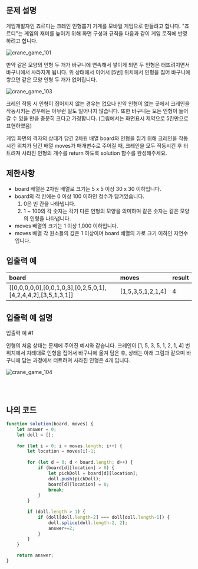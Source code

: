 ## 문제 설명

게임개발자인 죠르디는 크레인 인형뽑기 기계를 모바일 게임으로 만들려고 합니다.
"죠르디"는 게임의 재미를 높이기 위해 화면 구성과 규칙을 다음과 같이 게임 로직에 반영하려고 합니다.

![crane_game_101](https://user-images.githubusercontent.com/75570915/107870685-d7a9f680-6edd-11eb-9b96-fd35e9376a0c.png)

만약 같은 모양의 인형 두 개가 바구니에 연속해서 쌓이게 되면 두 인형은 터뜨려지면서 바구니에서 사라지게 됩니다. 위 상태에서 이어서 [5번] 위치에서 인형을 집어 바구니에 쌓으면 같은 모양 인형 두 개가 없어집니다.

![crane_game_103](https://user-images.githubusercontent.com/75570915/107870697-f4462e80-6edd-11eb-8336-5aa1d15e467b.gif)

크레인 작동 시 인형이 집어지지 않는 경우는 없으나 만약 인형이 없는 곳에서 크레인을 작동시키는 경우에는 아무런 일도 일어나지 않습니다. 또한 바구니는 모든 인형이 들어갈 수 있을 만큼 충분히 크다고 가정합니다. (그림에서는 화면표시 제약으로 5칸만으로 표현하였음)

게임 화면의 격자의 상태가 담긴 2차원 배열 board와 인형을 집기 위해 크레인을 작동시킨 위치가 담긴 배열 moves가 매개변수로 주어질 때, 크레인을 모두 작동시킨 후 터트려져 사라진 인형의 개수를 return 하도록 solution 함수를 완성해주세요.

## 제한사항

* board 배열은 2차원 배열로 크기는 5 x 5 이상 30 x 30 이하입니다.
* board의 각 칸에는 0 이상 100 이하인 정수가 담겨있습니다.
    1. 0은 빈 칸을 나타냅니다.
    2. 1 ~ 100의 각 숫자는 각기 다른 인형의 모양을 의미하며 같은 숫자는 같은 모양의 인형을 나타냅니다.
* moves 배열의 크기는 1 이상 1,000 이하입니다.
* moves 배열 각 원소들의 값은 1 이상이며 board 배열의 가로 크기 이하인 자연수입니다.

## 입출력 예

|board|moves|result|
|:------|:---|:---|
|[[0,0,0,0,0],[0,0,1,0,3],[0,2,5,0,1],[4,2,4,4,2],[3,5,1,3,1]]|[1,5,3,5,1,2,1,4]|4|

## 입출력 예 설명

입출력 예 #1

인형의 처음 상태는 문제에 주어진 예시와 같습니다. 크레인이 [1, 5, 3, 5, 1, 2, 1, 4] 번 위치에서 차례대로 인형을 집어서 바구니에 옮겨 담은 후, 상태는 아래 그림과 같으며 바구니에 담는 과정에서 터트려져 사라진 인형은 4개 입니다.

![crane_game_104](https://user-images.githubusercontent.com/75570915/107870717-30798f00-6ede-11eb-8ead-638d112d55dd.jpg)

<br/>
<br/>

## 나의 코드

```js
function solution(board, moves) {
    let answer = 0;
    let doll = [];
    
    for (let i = 0; i < moves.length; i++) {
        let location = moves[i]-1;
        
        for (let d = 0; d < board.length; d++) {
            if (board[d][location] > 0) {
                let pickDoll = board[d][location];
                doll.push(pickDoll);
                board[d][location] = 0;
                break;                
            }                        
        }
        
        if (doll.length > 1) {
            if (doll[doll.length-2] === doll[doll.length-1]) {
                doll.splice(doll.length-2, 2);
                answer+=2;
            }
        }
    }    

    return answer;
}
```

